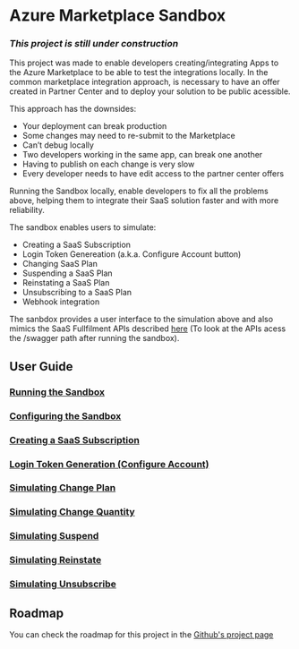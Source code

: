 # Azure Marketplace Sandbox

### *This project is still under construction*

This project was made to enable developers creating/integrating Apps to the Azure Marketplace to be able to test the integrations locally. In the common marketplace integration approach, is necessary to have an offer created in Partner Center and to deploy your solution to be public acessible.

This approach has the downsides:

* Your deployment can break production
* Some changes may need to re-submit to the Marketplace
* Can’t debug locally
* Two developers working in the same app, can break one another
* Having to publish on each change is very slow
* Every developer needs to have edit access to the partner center offers


Running the Sandbox locally, enable developers to fix all the problems above, helping them to integrate their SaaS solution faster and with more reliability.


The sandbox enables users to simulate:
- Creating a SaaS Subscription
- Login Token Genereation (a.k.a. Configure Account button)
- Changing SaaS Plan
- Suspending a SaaS Plan
- Reinstating a SaaS Plan
- Unsubscribing to a SaaS Plan
- Webhook integration
  
The sanbdox provides a user interface to the simulation above and also mimics the SaaS Fullfilment APIs described [here](https://docs.microsoft.com/en-us/azure/marketplace/partner-center-portal/pc-saas-fulfillment-api-v2) (To look at the APIs acess the /swagger path after running the sandbox).

## User Guide

### [Running the Sandbox](../../wiki/Running-the-Sandbox)
### [Configuring the Sandbox](../../wiki/Configuring-the-Sandbox)
### [Creating a SaaS Subscription](../../wiki/Creating-the-SaaS-Subscription)
### [Login Token Generation (Configure Account)](../../wiki/Login-Token-Generation-(Configure-Account))
### [Simulating Change Plan](../../wiki/Simulating-Change-Plan)
### [Simulating Change Quantity](../../wiki/Simulating-Change-Quantity)
### [Simulating Suspend](../../wiki/Simulating-Suspension)
### [Simulating Reinstate](../../wiki/Simulating-Reinstate)
### [Simulating Unsubscribe](../../wiki/Simulating-Unsubscribe)

## Roadmap

You can check the roadmap for this project in the [Github's project page](../../projects/1)
